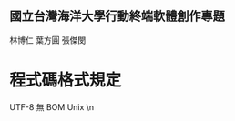 國立台灣海洋大學行動終端軟體創作專題
-----------------------------------
林博仁 葉方圓 張傑閔

程式碼格式規定
==================
UTF-8 無 BOM
Unix \n
